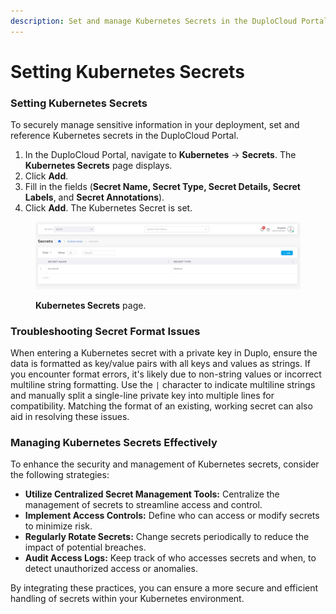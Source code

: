 ```yaml
---
description: Set and manage Kubernetes Secrets in the DuploCloud Portal, including troubleshooting format issues.
---
```


# Setting Kubernetes Secrets

### Setting Kubernetes Secrets

To securely manage sensitive information in your deployment, set and reference Kubernetes secrets in the DuploCloud Portal.

1. In the DuploCloud Portal, navigate to **Kubernetes** -> **Secrets**. The **Kubernetes Secrets** page displays.
2. Click **Add**.
3. Fill in the fields (**Secret Name, Secret Type, Secret Details, Secret Labels**, and **Secret Annotations**).
4. Click **Add**. The Kubernetes Secret is set.

<figure><img src="../../.gitbook/assets/screenshot-nimbusweb.me-2024.02.14-14_46_22.png" alt=""><figcaption><p><strong>Kubernetes Secrets</strong> page.</p></figcaption></figure>

### Troubleshooting Secret Format Issues

When entering a Kubernetes secret with a private key in Duplo, ensure the data is formatted as key/value pairs with all keys and values as strings. If you encounter format errors, it's likely due to non-string values or incorrect multiline string formatting. Use the `|` character to indicate multiline strings and manually split a single-line private key into multiple lines for compatibility. Matching the format of an existing, working secret can also aid in resolving these issues.

### Managing Kubernetes Secrets Effectively

To enhance the security and management of Kubernetes secrets, consider the following strategies:

* **Utilize Centralized Secret Management Tools:** Centralize the management of secrets to streamline access and control.
* **Implement Access Controls:** Define who can access or modify secrets to minimize risk.
* **Regularly Rotate Secrets:** Change secrets periodically to reduce the impact of potential breaches.
* **Audit Access Logs:** Keep track of who accesses secrets and when, to detect unauthorized access or anomalies.

By integrating these practices, you can ensure a more secure and efficient handling of secrets within your Kubernetes environment.